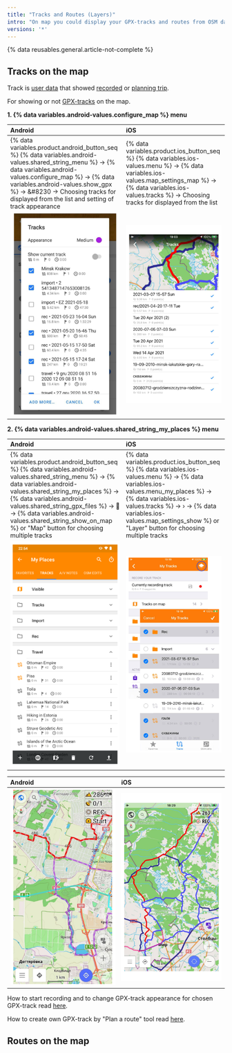 ```yaml
---
title: "Tracks and Routes (Layers)"
intro: "On map you could display your GPX-tracks and routes from OSM data."
versions: '*'
---
```


{% data reusables.general.article-not-complete %}

## Tracks on the map

Track is [user data](/osmand/personal/myplaces) that showed [recorded](/osmand/plugins/trip-recording) or [planning trip](/osmand/plan-route). 

For showing or not [GPX-tracks](/osmand/personal/myplaces) on the map.

**1. {% data variables.android-values.configure_map %} menu**

| Android | iOS |
| :--- | :--- |
|{% data variables.product.android_button_seq %} {% data variables.android-values.shared_string_menu %} → {% data variables.android-values.configure_map %} → {% data variables.android-values.show_gpx %} → &#8230 → Choosing tracks for displayed from the list and setting of track appearance | {% data variables.product.ios_button_seq %} {% data variables.ios-values.menu %} → {% data variables.ios-values.map_settings_map %} → {% data variables.ios-values.tracks %} → Choosing tracks for displayed from the list |
|   ![Tracks menu Android](/assets/images/map/tracks_menu_android.png) | ![Tracks menu iOS](/assets/images/map/tracks_menu_ios.png) |

**2. {% data variables.android-values.shared_string_my_places %} menu**

| Android | iOS |
| :--- | :--- |
|   {% data variables.product.android_button_seq %} {% data variables.android-values.shared_string_menu %} → {% data variables.android-values.shared_string_my_places %} → {% data variables.android-values.shared_string_gpx_files %} → &#xe802; → {% data variables.android-values.shared_string_show_on_map %}  or "Map" button for choosing multiple tracks  | {% data variables.product.ios_button_seq %} {% data variables.ios-values.menu %} → {% data variables.ios-values.menu_my_places %} → {% data variables.ios-values.tracks %} → &#8250; → {% data variables.ios-values.map_settings_show %} or "Layer" button for choosing multiple tracks  |
|   ![Tracks my places Android](/assets/images/map/tracks_myplaces_android.png) | ![Tracks menu iOS](/assets/images/map/tracks_myplaces_ios.png) |

| Android | iOS |
| :--- | :--- |
| ![Tracks on the map Android](/assets/images/map/tracks_layer_android.png) |![Tracks on the map iOS](/assets/images/map/tracks_layer_ios.png) |

How to start recording and to change GPX-track appearance for chosen GPX-track read [here](/osmand/plugins/trip-recording).

How to create own GPX-track by "Plan a route" tool read [here](/osmand/plan-route).

## Routes on the map
